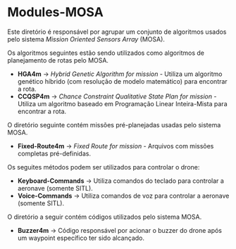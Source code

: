 # Modules-MOSA

Este diretório é responsável por agrupar um conjunto de algoritmos usados pelo sistema *Mission Oriented Sensors Array* (MOSA). 

Os algoritmos seguintes estão sendo utilizados como algoritmos de planejamento de rotas pelo MOSA.

* **HGA4m** ->  *Hybrid Genetic Algorithm for mission* - Utiliza um algoritmo genético híbrido (com resolução de modelo matemático) para encontrar a rota.
* **CCQSP4m** -> *Chance Constraint Qualitative State Plan for mission* - Utiliza um algoritmo baseado em Programação Linear Inteira-Mista para encontrar a rota.

O diretório seguinte contém missões pré-planejadas usadas pelo sistema MOSA.

* **Fixed-Route4m** -> *Fixed Route for mission* - Arquivos com missões completas pré-definidas. 

Os seguites métodos podem ser utilizados para controlar o drone:

* **Keyboard-Commands** -> Utiliza comandos do teclado para controlar a aeronave (somente SITL).
* **Voice-Commands** -> Utiliza comandos de voz para controlar a aeronave (somente SITL).

O diretório a seguir contém códigos utilizados pelo sistema MOSA.

* **Buzzer4m** -> Código responsável por acionar o buzzer do drone após um waypoint específico ter sido alcançado. 
